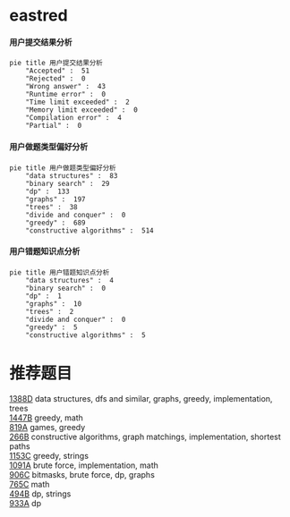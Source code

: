 # eastred

<!-- tabs:start -->



#### **用户提交结果分析**

```mermaid
pie title 用户提交结果分析
    "Accepted" :  51
    "Rejected" :  0
    "Wrong answer" :  43
    "Runtime error" :  0
    "Time limit exceeded" :  2
    "Memory limit exceeded" :  0
    "Compilation error" :  4
    "Partial" :  0
```

#### **用户做题类型偏好分析**

```mermaid
pie title 用户做题类型偏好分析
    "data structures" :  83
    "binary search" :  29
    "dp" :  133
    "graphs" :  197
    "trees" :  38
    "divide and conquer" :  0
    "greedy" :  689
    "constructive algorithms" :  514
```
#### **用户错题知识点分析**

```mermaid
pie title 用户错题知识点分析
    "data structures" :  4
    "binary search" :  0
    "dp" :  1
    "graphs" :  10
    "trees" :  2
    "divide and conquer" :  0
    "greedy" :  5
    "constructive algorithms" :  5
```



<!-- tabs:end -->
# 推荐题目
[1388D](https://codeforces.com/contest/1388/problem/D)		data structures,
                        dfs and similar,
                        graphs,
                        greedy,
                        implementation,
                        trees		  
[1447B](https://codeforces.com/contest/1447/problem/B)		greedy,
                        math		  
[819A](https://codeforces.com/contest/819/problem/A)		games,
                        greedy		  
[266B](https://codeforces.com/contest/266/problem/B)		constructive algorithms,
                        graph matchings,
                        implementation,
                        shortest paths		  
[1153C](https://codeforces.com/contest/1153/problem/C)		greedy,
                        strings		  
[1091A](https://codeforces.com/contest/1091/problem/A)		brute force,
                        implementation,
                        math		  
[906C](https://codeforces.com/contest/906/problem/C)		bitmasks,
                        brute force,
                        dp,
                        graphs		  
[765C](https://codeforces.com/contest/765/problem/C)		math		  
[494B](https://codeforces.com/contest/494/problem/B)		dp,
                        strings		  
[933A](https://codeforces.com/contest/933/problem/A)		dp		  

